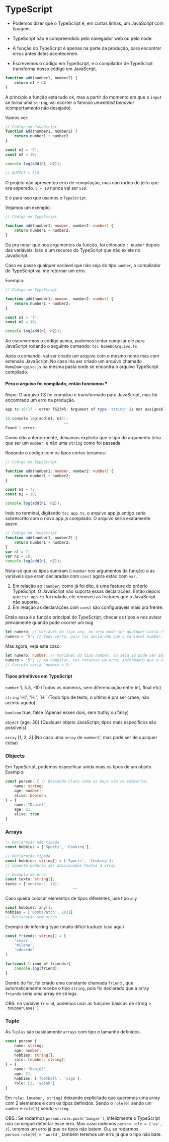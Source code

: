 # TypeScript

- Podemos dizer que o TypeScript é, em curtas linhas, um JavaScript com tipagem. 
- TypeScript não é compreendido pelo navegador web ou pelo node.

- A função do TypeScript é apenas na parte da produção, para encontrar erros antes deles acontecerem.
- Escrevemos o código em TypeScript, e o compilador de TypeScript transforma nosso código em JavaScript.

```javascript
function add(number1, number2) {
    return n1 + n2
}
```

A princípio a função está tudo ok, mas a partir do momento em que o `input` se torna uma `string`, vai ocorrer o famoso *unwanted behavior* (comportamento não desejado).

Vamos ver:

```javascript
// Código em JavaScript
function add(number1, number2) {
    return number1 + number2
}

const n1 = '5';
const n2 = 10;

console.log(add(n1, n2));

// OUTPUT > 510
```

O projeto não apresentou erro de compilação, mas não rodou do jeito que era esperado. `5 + 10` nunca vai ser `510`.

E é para isso que usamos o `TypeScript`.

Vejamos um exemplo:

```typescript
// Código em TypeScript

function add(number1: number, number2: number) {
    return number1 + number2;
}
```

Da pra notar que nos argumentos da função, foi colocado `: number` depois das variáveis. Isso é um recurso do TypeScript que não existe no JavaScript.

Caso eu passe qualquer variável que não seja do tipo `number`, o compilador de TypeScript vai me retornar um erro.

Exemplo: 

```typescript
// Código em TypeScript

function add(number1: number, number2: number) {
    return number1 + number2;
}

const n1 = '7';
const n2 = 10;

console.log(add(n1, n2));
```

Ao escrevermos o código acima, podemos tentar compilar ele para JavaScript rodando o seguinte comando: `tsc NomeDoArquivo.ts`

Após o comando, vai ser criado um arquivo com o mesmo nome mas com extensão JavaScript. No caso iria ser criado um arquivo chamado `NomeDoArquivo.js` na mesma pasta onde se encontra o arquivo TypeScript compilado.

#### Pera o arquivo foi compilado, então funcionou ?

Nope. O arquivo TS foi compilou e transformado para JavaScript, mas foi encontrado um erro na produção.

```powershell
app.ts:10:17 - error TS2345: Argument of type 'string' is not assignable to parameter of type 'number'.

10 console.log(add(n1, n2));
                          ~~
Found 1 error.                          
```

Como dito anteriormente, deixamos explicito que o tipo do argumento teria que ser um `number`, e não uma `string` como foi passada.

Rodando o código com os tipos certos teríamos:

```typescript
// Código em TypeScript

function add(number1: number, number2: number) {
    return number1 + number2;
}

const n1 = 7;
const n2 = 10;

console.log(add(n1, n2));
```

Indo no terminal, digitando `tsc app.ts`, o arquivo app.js antigo seria sobrescrito com o novo app.js compilado. O arquivo seria exatamente assim.

```javascript
// Código em JavaScript
function add(number1, number2) {
    return number1 + number2;
}
var n1 = 7;
var n2 = 10;
console.log(add(n1, n2));

```

Nota-se que os tipos sumiram (`:number` nos argumentos da função) e as variáveis que eram declaradas com `const` agora estão com `var`.

1. Em relação ao `:number`, como já foi dito, é uma feature do próprio TypeScript. O JavaScript não suporta essas declarações. Então depois que `tsc app.ts` foi rodado, ele removeu as features que o JavaScript não suporta.
2. Em relação as declarações com `const` são configuráveis mais pra frente.

Então essa é a função principal do TypeScript, checar os tipos e nos avisar previamente quando pode ocorrer um bug

```typescript
let numero; // Variável do tipo any, ou seja pode ser qualquer coisa (string, number, boolean etc)
numero = '5'; // Tudo certo, pois foi declarado que a variavel number, apesar do nome pode ser qualquer coisa
```

Mas agora, veja este caso:

```typescript
let numero: number; // Variável do tipo number, ou seja só pode ser adicionado valores do tipo number.
numero = '5'; // Ao compilar, vai retornar um erro, informando que a variavel numero tem que ser do tipo number.
// Correto seria 'numero = 5;'
```

#### Tipos primitivos em TypeScript

`number`		1, 5.3, -10 (Todos os números, sem diferenciação entre int, float etc)

`string`		'Hi', "Hi", ´Hi´ (Todo tipo de texto, o ultimo é pra ser crase, não acento agudo)

`boolean`		true, false (Apenas esses dois, sem truthy ou falsy)

`object`		{age: 30} (Qualquer objeto JavaScript, tipos mais especificos são possiveis)

`array` 		[1, 2, 3] (No caso uma `array` de `number`s', mas pode ser de qualquer coisa)

### Objects

Em TypeScript, podemos especificar ainda mais os tipos de um objeto. Exemplo:

```typescript
const person: { // Deixando claro como as keys vão se comportar.
    name: string;
    age: number;
    alive: boolean;
} = {
    name: "Daniel",
    age: 21,
    alive: true
}
```

 ### Arrays

```typescript
// Declaração não tipada
const hobbies = ['Sports', 'Cooking'];

// Declaração tipada
const hobbies: string[] = ['Sports', 'Cooking'];
// Somente poderão ser adicionados textos à array

// Exemplo de erro
const texto: string[];
texto = ['monitor', 10];
							  ~~
```

Caso queira colocar elementos de tipos diferentes, use tipo `any`

```typescript
const hobbies: any[];
hobbies = ['BombaPatch', 2021]
// Declaração sem erros
```

Exemplo de inferring type (muito difícil traduzir isso aqui)

```typescript
const friends: string[] = [
    'cesar',
    'milena',
    'eduardo'
]

for(const friend of friends){
    console.log(friend);
}
```

Dentro do for, foi criado uma constante chamada `friend` , que automaticamente recebe o tipo `string`, pois foi declarado que a array `friends` seria uma array de strings.

OBS: na variável `friend`, podemos usar as funções básicas de string > `.toUpperCase( )` 

### Tuple

As `Tuples` são basicamente `arrays` com tipo e tamanho definidos.

```typescript
const person {
    name: string;
    age: number;
    hobbies: string[];
    role: [number, string];
} = {
    name: "Daniel",
    age: 21,
    hobbies: ['football', 'csgo'],
    role: [2, 'yoink']
}
```

Em `role: [number, string]` deixando explicitado que queremos uma array com 2 elementos e com os tipos definidos. Sendo o `role[0]` sendo um `number` e `role[1]` sendo `string`.

OBS.: Se rodarmos `person.role.push('banger')`, infelizmente o TypeScript não consegue detectar esse erro.
Mas caso rodemos `person.role = ['av', 3]`, teremos um erro já que os tipos não batem.
Ou, se rodarmos `person.role[0] = 'world'`, também teremos um erro já que o tipo não bate.

